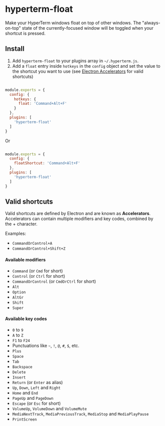 # hyperterm-float

Make your HyperTerm windows float on top of other windows. The "always-on-top" state of the currently-focused window will be toggled when your shortcut is pressed.

## Install

1. Add `hyperterm-float` to your plugins array in `~/.hyperterm.js`.
2. Add a `float` entry inside `hotkeys` in the `config` object and set the value to the shortcut you want to use (see [Electron Accelerators](https://github.com/electron/electron/blob/master/docs/api/accelerator.md) for valid shortcuts)

```js

module.exports = {
  config: {
    hotkeys: {
      float: 'Command+Alt+F'
    }
  },
  plugins: [
    'hyperterm-float'
  ]
}
```

Or

```js

module.exports = {
  config: {
    floatShortcut: 'Command+Alt+F'
  },
  plugins: [
    'hyperterm-float'
  ]
}
```

## Valid shortcuts

Valid shortcuts are defined by Electron and are known as **Accelerators**. Accelerators can contain multiple modifiers and key codes, combined by the + character.

Examples:

* `CommandOrControl+A`
* `CommandOrControl+Shift+Z`


#### Available modifiers

* `Command` (or `Cmd` for short)
* `Control` (or `Ctrl` for short)
* `CommandOrControl` (or `CmdOrCtrl` for short)
* `Alt`
* `Option`
* `AltGr`
* `Shift`
* `Super`

#### Available key codes

* `0` to `9`
* `A` to `Z`
* `F1` to `F24`
* Punctuations like `~`, `!`, `@`, `#`, `$`, etc.
* `Plus`
* `Space`
* `Tab`
* `Backspace`
* `Delete`
* `Insert`
* `Return` (or `Enter` as alias)
* `Up`, `Down`, `Left` and `Right`
* `Home` and `End`
* `PageUp` and `PageDown`
* `Escape` (or `Esc` for short)
* `VolumeUp`, `VolumeDown` and `VolumeMute`
* `MediaNextTrack`, `MediaPreviousTrack`, `MediaStop` and `MediaPlayPause`
* `PrintScreen`
